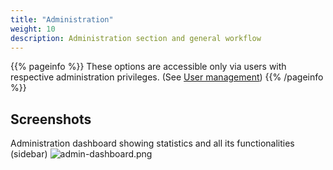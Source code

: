 ```yaml
---
title: "Administration"
weight: 10
description: Administration section and general workflow
---
```


{{% pageinfo %}}
These options are accessible only via users with respective administration privileges. (See [User management](/docs/admin/user-management/))
{{% /pageinfo %}}


## Screenshots

Administration dashboard showing statistics and all its functionalities (sidebar)
![admin-dashboard.png](/docs/admin-dashboard.png)
